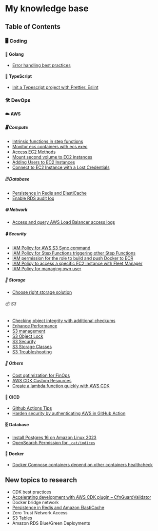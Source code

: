 # My knowledge base

## Table of Contents

### 🖥️ Coding

#### 🐹 Golang

- [Error handling best practices](./code/golang/error-handling-best-practices.md)

#### 📝 TypeScript

- [Init a Typescript project with Prettier, Eslint](./code/typescript/init-project.md)

### 🛠️ DevOps

#### ☁️ AWS

##### 🖥️ Compute

- [Intrinsic functions in step functions](./devops/aws/compute/step-function/intrinsic-functions-in-step-functions.md)
- [Monitor ecs containers with ecs exec](./devops/aws/compute/ecs/monitor-ecs-containers-with-ecs-exec.md)
- [Access EC2 Methods](./devops/aws/compute/ec2/connect-ec2-methods.md)
- [Mount second volume to EC2 instances](./devops/aws/compute/ec2/mount-second-volume.md)
- [Adding Users to EC2 Instances](./devops/aws/compute/ec2/add-user.md)
- [Connect to EC2 Instance with a Lost Credentials](./devops/aws/compute/ec2/lost-ec2-credentials.md)

##### 🗄️ Database

- [Persistence in Redis and ElastiCache](./devops/aws/database/elasticache/persistence.md)
- [Enable RDS audit log](./devops/aws/database/rds/enable-rds-audit-log.md)

##### 🌐 Network

- [Access and query AWS Load Balancer access logs](./devops/aws/network/access-and-query-aws-load-balancer-access-logs.md)

##### 🔒 Security

- [IAM Policy for AWS S3 Sync command](./devops/aws/security/iam-policy-for-aws-s3-sync.md)
- [IAM Policy for Step Functions triggering other Step Functions](./devops/aws/security/iam-policy-for-step-functions-triggering-other-step-functions.md)
- [IAM permission for the role to build and push Docker to ECR](./devops/aws/security/iam-policy-for-the-role-to-build-and-push-docker-to-ecr.md)
- [IAM Policy to access a specific EC2 instance with Fleet Manager](./devops/aws/security/iam-policy-to-access-fleet-manager.md)
- [IAM Policy for managing own user](./devops/aws/security/iam-policy-to-manage-own-user.md)

##### 💾 Storage

- [Choose right storage solution](./devops/aws/storage/choose-right-storage-solution.md)

###### 📦 S3

- [Checking object integrity with additional checkums](./devops/aws/storage/s3/checkobject-integrity.md)
- [Enhance Performance](./devops/aws/storage/s3/enhance-performance.md)
- [S3 management](./devops/aws/storage/s3/management.md)
- [S3 Object Lock](./devops/aws/storage/s3/object-lock.md)
- [S3 Security](./devops/aws/storage/s3/security.md)
- [S3 Storage Classes](./devops/aws/storage/s3/storage-classes.md)
- [S3 Troubleshooting](./devops/aws/storage/s3/troubleshooting.md)

##### 📌 Others

- [Cost optimization for FinOps](./devops/aws/others/cost-optimization-for-finops.md)
- [AWS CDK Custom Resources](./devops/aws/others/cdk-custom-resources.md)
- [Create a lambda function quickly with AWS CDK](./devops/aws/others/quickly-create-lambda-cdk.md)

#### 🔄 CICD

- [Github Actions Tips](./devops/cicd/github-actions-tips.md)
- [Harden security by authenticating AWS in GitHub Action](./devops/cicd/harden-security-aws-github-oidc.md)

#### 🗄️ Database

- [Install Postgres 16 on Amazon Linux 2023](./devops/database/install-postgres-16-on-amazon-linux-2023.md)
- [OpenSearch Permission for `_cat/indices`](./devops/database/opensearch-cat-indices-permission.md)

#### 🐳 Docker

- [Docker Compose containers depend on other containers healthcheck](./devops/docker/docker-compose-containers-depend-on-other-containers.md)

## New topics to research

- CDK best practices
- [Accelerating development with AWS CDK plugin – CfnGuardValidator](https://aws.amazon.com/blogs/mt/accelerating-development-with-aws-cdk-plugin-cfnguardvalidator/)
- Docker bridge network
- [Persistence in Redis and Amazon ElastiCache](https://lipanski.com/posts/persistence-in-elasticache-redis)
- Zero Trust Network Access
- [S3 Tables](https://aws.amazon.com/s3/features/tables/)
- Amazon RDS Blue/Green Deployments
